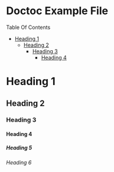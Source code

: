 # Doctoc Example File
<!-- START doctoc generated TOC please keep comment here to allow auto update -->
<!-- DON'T EDIT THIS SECTION, INSTEAD RE-RUN doctoc TO UPDATE -->
Table Of Contents

- [Heading 1](#heading-1)
  - [Heading 2](#heading-2)
    - [Heading 3](#heading-3)
      - [Heading 4](#heading-4)

<!-- END doctoc generated TOC please keep comment here to allow auto update -->

# Heading 1
## Heading 2
### Heading 3
#### Heading 4
##### Heading 5
###### Heading 6
